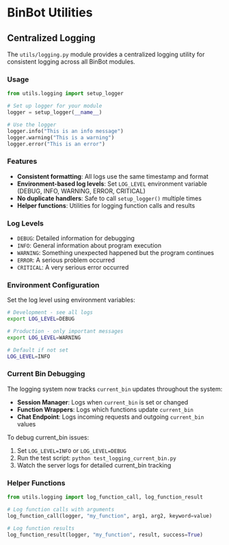 # BinBot Utilities

## Centralized Logging

The `utils/logging.py` module provides a centralized logging utility for consistent logging across all BinBot modules.

### Usage

```python
from utils.logging import setup_logger

# Set up logger for your module
logger = setup_logger(__name__)

# Use the logger
logger.info("This is an info message")
logger.warning("This is a warning")
logger.error("This is an error")
```

### Features

- **Consistent formatting**: All logs use the same timestamp and format
- **Environment-based log levels**: Set `LOG_LEVEL` environment variable (DEBUG, INFO, WARNING, ERROR, CRITICAL)
- **No duplicate handlers**: Safe to call `setup_logger()` multiple times
- **Helper functions**: Utilities for logging function calls and results

### Log Levels

- `DEBUG`: Detailed information for debugging
- `INFO`: General information about program execution
- `WARNING`: Something unexpected happened but the program continues
- `ERROR`: A serious problem occurred
- `CRITICAL`: A very serious error occurred

### Environment Configuration

Set the log level using environment variables:

```bash
# Development - see all logs
export LOG_LEVEL=DEBUG

# Production - only important messages
export LOG_LEVEL=WARNING

# Default if not set
LOG_LEVEL=INFO
```

### Current Bin Debugging

The logging system now tracks `current_bin` updates throughout the system:

- **Session Manager**: Logs when `current_bin` is set or changed
- **Function Wrappers**: Logs which functions update `current_bin`
- **Chat Endpoint**: Logs incoming requests and outgoing `current_bin` values

To debug current_bin issues:

1. Set `LOG_LEVEL=INFO` or `LOG_LEVEL=DEBUG`
2. Run the test script: `python test_logging_current_bin.py`
3. Watch the server logs for detailed current_bin tracking

### Helper Functions

```python
from utils.logging import log_function_call, log_function_result

# Log function calls with arguments
log_function_call(logger, "my_function", arg1, arg2, keyword=value)

# Log function results
log_function_result(logger, "my_function", result, success=True)
```
